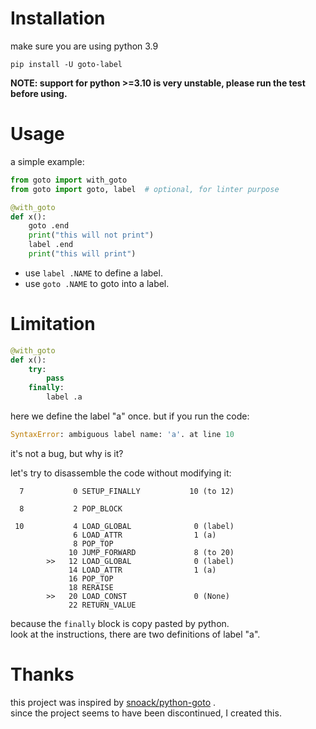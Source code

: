 # Installation
make sure you are using python 3.9

```
pip install -U goto-label
```

**NOTE: support for python >=3.10 is very unstable, please run the test before using.**

# Usage
a simple example:

```py
from goto import with_goto
from goto import goto, label  # optional, for linter purpose

@with_goto
def x():
    goto .end
    print("this will not print")
    label .end
    print("this will print")
```

- use `label .NAME` to define a label.
- use `goto .NAME` to goto into a label.

# Limitation
```py
@with_goto
def x():
    try:
        pass
    finally:
        label .a
```

here we define the label "a" once. but if you run the code:

```py
SyntaxError: ambiguous label name: 'a'. at line 10
```

it's not a bug, but why is it?

let's try to disassemble the code without modifying it:
```
  7           0 SETUP_FINALLY           10 (to 12)

  8           2 POP_BLOCK

 10           4 LOAD_GLOBAL              0 (label)
              6 LOAD_ATTR                1 (a)
              8 POP_TOP
             10 JUMP_FORWARD             8 (to 20)
        >>   12 LOAD_GLOBAL              0 (label)
             14 LOAD_ATTR                1 (a)
             16 POP_TOP
             18 RERAISE
        >>   20 LOAD_CONST               0 (None)
             22 RETURN_VALUE
```

because the `finally` block is copy pasted by python.\
look at the instructions, there are two definitions of label "a".

# Thanks
this project was inspired by [snoack/python-goto](https://github.com/snoack/python-goto) .\
since the project seems to have been discontinued, I created this.
